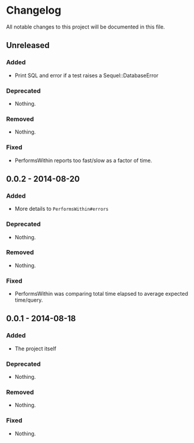 # Changelog
All notable changes to this project will be documented in this file.

## Unreleased

### Added
- Print SQL and error if a test raises a Sequel::DatabaseError

### Deprecated
- Nothing.

### Removed
- Nothing.

### Fixed
- PerformsWithin reports too fast/slow as a factor of time.


## 0.0.2 - 2014-08-20

### Added
- More details to `PerformsWithin#errors`

### Deprecated
- Nothing.

### Removed
- Nothing.

### Fixed
- PerformsWithin was comparing total time elapsed to average expected time/query.


## 0.0.1 - 2014-08-18

### Added
- The project itself

### Deprecated
- Nothing.

### Removed
- Nothing.

### Fixed
- Nothing.

